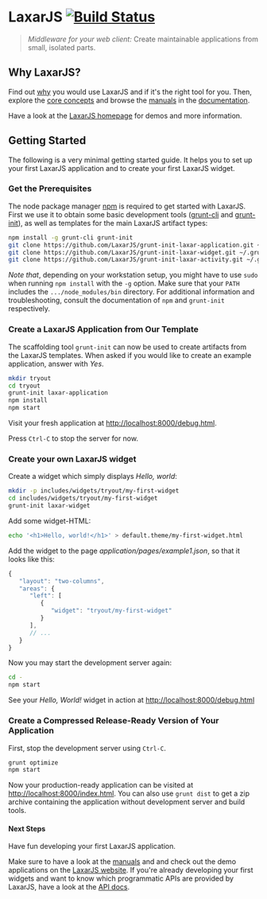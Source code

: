 # LaxarJS [![Build Status](https://travis-ci.org/LaxarJS/laxar.svg?branch=master)](https://travis-ci.org/LaxarJS/laxar)

> _Middleware for your web client:_ Create maintainable applications from small, isolated parts.


## Why LaxarJS?

Find out [why](docs/why_laxar.md) you would use LaxarJS and if it's the right tool for you.
Then, explore the [core concepts](docs/concepts.md) and browse the [manuals](docs/manuals/index.md) in the [documentation](docs).

Have a look at the [LaxarJS homepage](http://laxarjs.org) for demos and more information.


## Getting Started

The following is a very minimal getting started guide.
It helps you to set up your first LaxarJS application and to create your first LaxarJS widget.


### Get the Prerequisites

The node package manager [npm](https://www.npmjs.com) is required to get started with LaxarJS.
First we use it to obtain some basic development tools ([grunt-cli](http://gruntjs.com/using-the-cli) and [grunt-init](http://gruntjs.com/project-scaffolding)), as well as templates for the main LaxarJS artifact types:

```sh
npm install -g grunt-cli grunt-init
git clone https://github.com/LaxarJS/grunt-init-laxar-application.git ~/.grunt-init/laxar-application
git clone https://github.com/LaxarJS/grunt-init-laxar-widget.git ~/.grunt-init/laxar-widget
git clone https://github.com/LaxarJS/grunt-init-laxar-activity.git ~/.grunt-init/laxar-activity
```

_Note that_, depending on your workstation setup, you might have to use `sudo` when running `npm install` with the `-g` option.
Make sure that your `PATH` includes the `.../node_modules/bin` directory.
For additional information and troubleshooting, consult the documentation of `npm` and `grunt-init` respectively. 


### Create a LaxarJS Application from Our Template

The scaffolding tool `grunt-init` can now be used to create artifacts from the LaxarJS templates.
When asked if you would like to create an example application, answer with *Yes*.

```sh
mkdir tryout
cd tryout
grunt-init laxar-application
npm install
npm start
```

Visit your fresh application at [http://localhost:8000/debug.html](http://localhost:8000/debug.html).

Press `Ctrl-C` to stop the server for now.


### Create your own LaxarJS widget

Create a widget which simply displays _Hello, world_:

```sh
mkdir -p includes/widgets/tryout/my-first-widget
cd includes/widgets/tryout/my-first-widget
grunt-init laxar-widget
```

Add some widget-HTML:

```sh
echo '<h1>Hello, world!</h1>' > default.theme/my-first-widget.html
```

Add the widget to the page *application/pages/example1.json*, so that it looks like this:

```js
{
   "layout": "two-columns",
   "areas": {
      "left": [
         {
            "widget": "tryout/my-first-widget"
         }
      ],
      // ...
   }
}
```

Now you may start the development server again:

```sh
cd -
npm start
```

See your *Hello, World!* widget in action at [http://localhost:8000/debug.html](http://localhost:8000/debug.html)


### Create a Compressed Release-Ready Version of Your Application

First, stop the development server using `Ctrl-C`.

```sh
grunt optimize
npm start
```

Now your production-ready application can be visited at [http://localhost:8000/index.html](http://localhost:8000/index.html).
You can also use `grunt dist` to get a zip archive containing the application without development server and build tools.


#### Next Steps

Have fun developing your first LaxarJS application.

Make sure to have a look at the [manuals](docs/manuals/index.md) and and check out the demo applications on the [LaxarJS website](http://laxarjs.org/).
If you're already developing your first widgets and want to know which programmatic APIs are provided by LaxarJS, have a look at the [API docs](docs/api).
